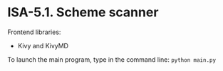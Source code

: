 # ISA-5.1. Scheme scanner
Frontend libraries:
- Kivy and KivyMD

To launch the main program, type in the command line:
`python main.py`
